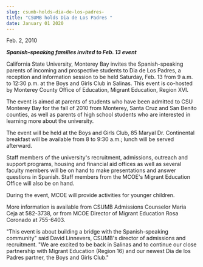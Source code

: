 ```yaml
---
slug: csumb-holds-dia-de-los-padres-
title: "CSUMB holds Dia de Los Padres "
date: January 01 2020
---
```


<p>Feb. 2, 2010
</p><p><strong><em>Spanish-speaking families invited to Feb. 13 event</em></strong>
</p><p>California State University, Monterey Bay invites the Spanish-speaking parents of incoming and prospective students to Dia de Los Padres, a reception and information session to be held Saturday, Feb. 13 from 9 a.m. to 12:30 p.m. at the Boys and Girls Club in Salinas. This event is co-hosted by Monterey County Office of Education, Migrant Education, Region XVI.
</p><p>The event is aimed at parents of students who have been admitted to CSU Monterey Bay for the fall of 2010 from Monterey, Santa Cruz and San Benito counties, as well as parents of high school students who are interested in learning more about the university.
</p><p>The event will be held at the Boys and Girls Club, 85 Maryal Dr. Continental breakfast will be available from 8 to 9:30 a.m.; lunch will be served afterward.
</p><p>Staff members of the university's recruitment, admissions, outreach and support programs, housing and financial aid offices as well as several faculty members will be on hand to make presentations and answer questions in Spanish. Staff members from the MCOE's Migrant Education Office will also be on hand.  
</p><p>During the event, MCOE will provide activities for younger children. 
</p><p>More information is available from CSUMB Admissions Counselor Maria Ceja at 582-3738, or from MCOE Director of Migrant Education Rosa Coronado at 755-6403.
</p><p> "This event is about building a bridge with the Spanish-speaking community" said David Linnevers, CSUMB's director of admissions and recruitment. "We are excited to be back in Salinas and to continue our close partnership with Migrant Education (Region 16) and our newest Dia de los Padres partner, the Boys and Girls Club."    
</p><p> 
</p><p> 
</p>
